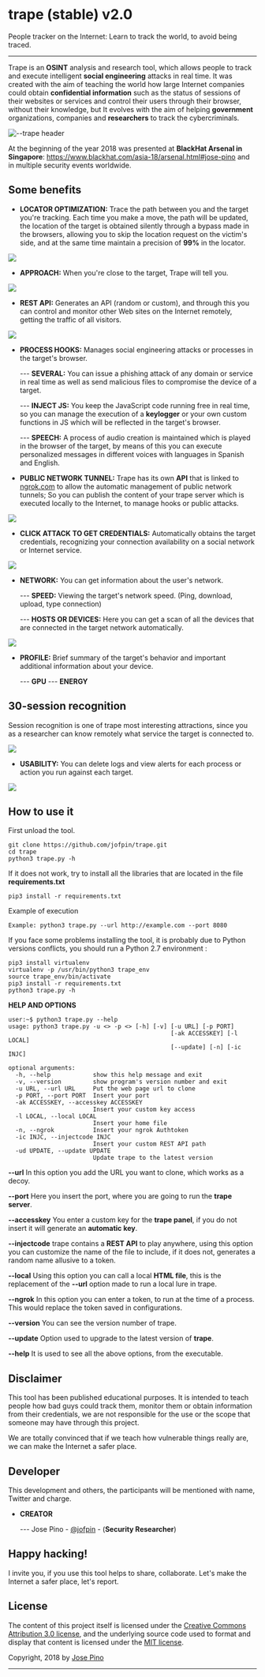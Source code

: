 trape (stable) v2.0
========

People tracker on the Internet: Learn to track the world, to avoid being traced.

---
Trape is an **OSINT** analysis and research tool, which allows people to track and execute intelligent **social engineering** attacks in real time. It was created with the aim of teaching the world how large Internet companies could obtain **confidential information** such as the status of sessions of their websites or services and control their users through their browser, without their knowledge, but It evolves with the aim of helping **government** organizations, companies and **researchers** to track the cybercriminals.

![--trape header](https://i.imgur.com/2ycpXEj.png)


At the beginning of the year 2018 was presented at **BlackHat Arsenal in Singapore**: https://www.blackhat.com/asia-18/arsenal.html#jose-pino and in multiple security events worldwide.

Some benefits
-----------
* **LOCATOR OPTIMIZATION:** Trace the path between you and the target you're tracking. Each time you make a move, the path will be updated, the location of the target is obtained silently through a bypass made in the browsers, allowing you to skip the location request on the victim's side, and at the same time maintain a precision of **99%** in the locator.

![](https://lh3.googleusercontent.com/qwq4LzzLTdFGwsGd8C3c9gxbDaN191s7lnvz75y0trwIMUGSaIu22QyBRgwKXxRwLBC5HGekBJLw9qgD5lnxgszcFVqJ24RVqv3q_T3HzD6wJeQU6oY4VVF8QT6Y83hstqD4C020)
* **APPROACH:** When you're close to the target, Trape will tell you.

![](https://lh4.googleusercontent.com/NFnVGLoDF2BmM_N56w8Vf6cnyg1WWIIKgGC1MeBTKXxcIynMDfC1ZSu43ftoiYnwcBb2gjpVdS4y0zm5K7XAzvXf7bPIt5ZrWQCEq9eQuN8KL-SRPOtBgIZL53AWkJjwhC4gJUcG)

*  **REST API:** Generates an API (random or custom), and through this you can control and monitor other Web sites on the Internet remotely, getting the traffic of all visitors.

![](https://lh6.googleusercontent.com/DtQiYYLoL9di3LPcSSTCZ3AuVMlQaNcDkBdv_fZFX7rztjg_epWmIaA2AlGsWCr5Mwr2nVfLcsg1I5PXEcx87ErLS8JaruvRsEUIkScydXA3JhvbsmJov7qxbKooGgD5u32kmBHW)

* **PROCESS HOOKS:** Manages social engineering attacks or processes in the target's browser.
    
  --- **SEVERAL:** You can issue a phishing attack of any domain or service in real time as well as send malicious files to compromise the device of a target.
    

  ---  **INJECT JS:** You keep the JavaScript code running free in real time, so you can manage the execution of a **keylogger** or your own custom functions in JS which will be reflected in the target's browser.
    
  ---   **SPEECH:** A process of audio creation is maintained which is played in the browser of the target, by means of this you can execute personalized messages in different voices with languages in Spanish and English.
    

  

* **PUBLIC NETWORK TUNNEL:** Trape has its own **API** that is linked to [ngrok.com](https://ngrok.com) to allow the automatic management of public network tunnels; So you can publish the content of your trape server which is executed locally to the Internet, to manage hooks or public attacks.

![](https://lh5.googleusercontent.com/_f3zaCeZya_5AKaCoaPexyJVpNA7fiRqYQ9WBRiGLsHcx1W5V61V-VENeIRF2QbqvpenyOJ1AYyreTmOr2MWbf9PYu4qXF-tbYWi7qp6ZWeOwvoG3LYUdpjp3pAK9mIAQZzPJwAO)


* **CLICK ATTACK TO GET CREDENTIALS:** Automatically obtains the target credentials, recognizing your connection availability on a social network or Internet service.

![](https://lh4.googleusercontent.com/IN8xWfHjGPRQ__-QwTXebG-087m4JzDIVFWtSlUtrnRpDn2d0U1cnQdNGqLQZA35-fneej1iTpkxgHZCq_pWZLlCd1SmyLZ-WJ5Juj2KbtyNbX4jI1oLUtqupxieH91mX65_ZmHy)

* **NETWORK:** You can get information about the user's network.

  ---  **SPEED:** Viewing the target's network speed. (Ping, download, upload, type connection)

  --- **HOSTS OR DEVICES:** Here you can get a scan of all the devices that are connected in the target network automatically.

![](https://lh3.googleusercontent.com/gkOWunWn7ge5yJt00lMBN_7GwSUxrAQV2y64ysyrjmD-vz_lO3bu6UkRjPJF8OljxyMTNlWVA9W8gVU3U0iI3RrECNNkr7H44Lz6z5Zj3-bA_hDF5TnTSoV_6584qFvuLkmShTQD)


* **PROFILE:** Brief summary of the target's behavior and important additional information about your device.

  ---   **GPU**
  ---   **ENERGY**

30-session recognition
-------
Session recognition is one of trape most interesting attractions, since you as a researcher can know remotely what service the target is connected to.

![](https://lh6.googleusercontent.com/IFxIh7Eemr63kycj2eBzJYvevCzLH5DkQGWUKzPx_Okn4WoExPl0LR7Qj-cSc0WF0rs9Ew6DJMwcyirZd0kdfLpdrqQ2700P_xdxW7wpZ7K6OWi8pluLKivHtU45HD4VtyM0lLwh)

* **USABILITY:** You can delete logs and view alerts for each process or action you run against each target.
 
 ![](https://lh4.googleusercontent.com/dXx1lRG2z-ZlSIlQyTx_ra7sbkgKG2jeqGjIt86GebFiAaZyFDA4vy3QBLACd-1wOz4zdSIARWvo3hK2mEvrSJ6VPDSiOZgMLB4rUYXKDHrone0xIB3bwhAKPnsJUcuKW9xf_-sG)
 
How to use it
-------
 First unload the tool.
```
git clone https://github.com/jofpin/trape.git
cd trape
python3 trape.py -h
```
If it does not work, try to install all the libraries that are located in the file **requirements.txt**
```
pip3 install -r requirements.txt
```

Example of execution
```
Example: python3 trape.py --url http://example.com --port 8080
```

If you face some problems installing the tool, it is probably due to Python versions conflicts, you should run a Python 2.7 environment :

```
pip3 install virtualenv
virtualenv -p /usr/bin/python3 trape_env
source trape_env/bin/activate
pip3 install -r requirements.txt
python3 trape.py -h
```

**HELP  AND OPTIONS**
```
user:~$ python3 trape.py --help
usage: python3 trape.py -u <> -p <> [-h] [-v] [-u URL] [-p PORT]
                                              [-ak ACCESSKEY] [-l LOCAL]
                                              [--update] [-n] [-ic INJC]

optional arguments:
  -h, --help            show this help message and exit
  -v, --version         show program's version number and exit
  -u URL, --url URL     Put the web page url to clone
  -p PORT, --port PORT  Insert your port
  -ak ACCESSKEY, --accesskey ACCESSKEY
                        Insert your custom key access
  -l LOCAL, --local LOCAL
                        Insert your home file
  -n, --ngrok           Insert your ngrok Authtoken
  -ic INJC, --injectcode INJC
                        Insert your custom REST API path
  -ud UPDATE, --update UPDATE
                        Update trape to the latest version
```

**--url**  In this option you add the URL you want to clone, which works as a decoy.

**--port**  Here you insert the port, where you are going to run the  **trape server**.

**--accesskey**  You enter a custom key for the  **trape panel**, if you do not insert it will generate an  **automatic key**.

**--injectcode**  trape contains a  **REST API**  to play anywhere, using this option you can customize the name of the file to include, if it does not, generates a random name allusive to a token.

**--local**  Using this option you can call a local **HTML file**, this is the replacement of the  **--url**  option made to run a local lure in trape.

**--ngrok**  In this option you can enter a token, to run at the time of a process. This would replace the token saved in configurations.

**--version**  You can see the version number of trape.

**--update**  Option used to upgrade to the latest version of **trape**.

**--help**  It is used to see all the above options, from the executable.


Disclaimer
-------
This tool has been published educational purposes. It is intended to teach people how bad guys could track them, monitor them or obtain information from their credentials, we are not responsible for the use or the scope that someone may have through this project.

We are totally convinced that if we teach how vulnerable things really are, we can make the Internet a safer place.

Developer
-------
This development and others, the participants will be mentioned with name, Twitter and charge.

* **CREATOR**

  --- Jose Pino - [@jofpin](https://twitter.com/jofpin) - (**Security Researcher**) 
 

Happy hacking!
-------
I invite you, if you use this tool helps to share, collaborate. Let's make the Internet a safer place, let's report.


## License

The content of this project itself is licensed under the [Creative Commons Attribution 3.0 license](http://creativecommons.org/licenses/by/3.0/us/deed.en_US), and the underlying source code used to format and display that content is licensed under the [MIT license](http://opensource.org/licenses/mit-license.php).

Copyright, 2018 by [Jose Pino](https://twitter.com/jofpin) 

-------------
